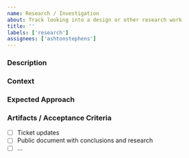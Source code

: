 ```yaml
---
name: Research / Investigation
about: Track looking into a design or other research work
title: ''
labels: ['research']
assignees: ['ashtonstephens']
---
```

### Description

<!--
Please explain what is supposed to be researched
-->

### Context

<!--
Please explain WHY this research needs to happen + any considerations.
-->

### Expected Approach

<!--
Please describe the series of steps you would expect someone to take to gather the information. For example...

- [ ] Search online for different options
- [ ] Compare the different options with the core devs and write down notes
- [ ] Draw up a document with the options compared and a recommended approach.
-->

### Artifacts / Acceptance Criteria

<!-- ALL TICKETS MUST HAVE ACCEPTANCE CRITERIA AND ARTIFACTS -->

- [ ] Ticket updates
- [ ] Public document with conclusions and research
- [ ] ...